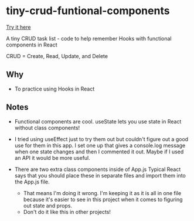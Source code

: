 # tiny-crud-funtional-components

[Try it here](https://mbeckdev.github.io/tiny-crud-functional-components/)

A tiny CRUD task list - code to help remember Hooks with functional components in React

CRUD = Create, Read, Update, and Delete

## Why

- To practice using Hooks in React

## Notes

- Functional components are cool. useState lets you use state in React without class components!
- I tried using useEffect just to try them out but couldn't figure out a good use for them in this app. I set one up that gives a console.log message when one state changes and then I commented it out. Maybe if I used an API it would be more useful.


- There are two extra class components inside of App.js Typical React says that you should place these in separate files and import them into the App.js file.
  - That means I'm doing it wrong. I'm keeping it as it is all in one file because it's easier to see in this project when it comes to figuring out state and props.
  - Don't do it like this in other projects!
